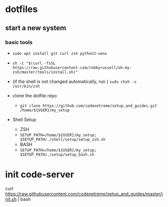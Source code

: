 # dotfiles
## start a new system

### basic tools

- `sudo apt install git curl zsh python3-venv`

- `sh -c "$(curl -fsSL https://raw.githubusercontent.com/robbyrussell/oh-my-zsh/master/tools/install.sh)"`

- (if the shell is not changed automatically, run ) `sudo chsh -s /usr/bin/zsh`

- clone the dotfile repo
  - `git clone https://github.com/codexetreme/setup_and_guides.git /home/${USER}/my_setup`

- Shell Setup
  - ZSH
  - `SETUP_PATH=/home/${USER}/my_setup; $SETUP_PATH/./shell/setup/setup_zsh.sh`
  - BASH
  - `SETUP_PATH=/home/${USER}/my_setup; $SETUP_PATH/./setup/setup_bash.sh`

# init code-server
curl https://raw.githubusercontent.com/codexetreme/setup_and_guides/master/init.sh | bash